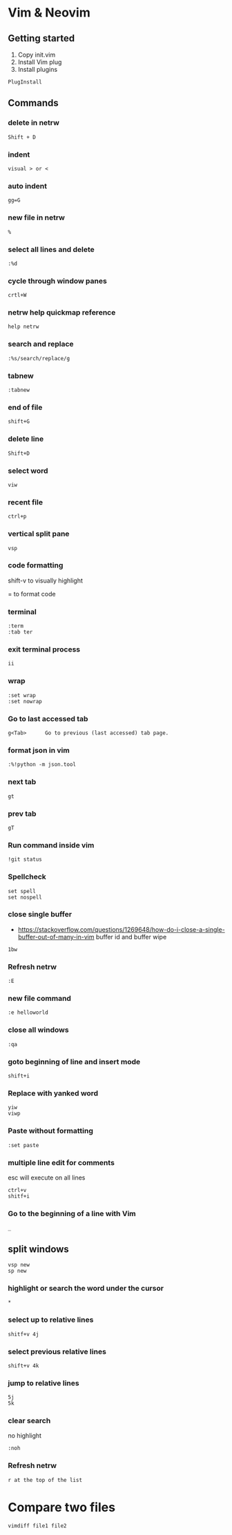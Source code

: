 # Vim & Neovim

## Getting started

1. Copy init.vim
2. Install Vim plug
3. Install plugins
```
PlugInstall
```

## Commands

### delete in netrw
```
Shift + D
```

### indent
```
visual > or <
``` 

### auto indent
`gg=G`

### new file in netrw
`%`

### select all lines and delete
`:%d`

### cycle through window panes
`crtl+W`

### netrw help quickmap reference
`help netrw`

### search and replace
`:%s/search/replace/g`

### tabnew
`:tabnew`

### end of file
`shift+G`

### delete line
`Shift+D`

### select word
`viw`

### recent file 
`ctrl+p`

### vertical split pane
`vsp`

### code formatting
shift-v to visually highlight

= to format code

### terminal
```
:term
:tab ter
```

### exit terminal process
```
ii
```

### wrap
```
:set wrap
:set nowrap
```

### Go to last accessed tab
```
g<Tab>		Go to previous (last accessed) tab page.
```

### format json in vim
```
:%!python -m json.tool
```


### next tab
```
gt
```

### prev tab
```
gT
```

### Run command inside vim
```
!git status
```

### Spellcheck
```
set spell
set nospell
```

### close single buffer
- https://stackoverflow.com/questions/1269648/how-do-i-close-a-single-buffer-out-of-many-in-vim
buffer id and buffer wipe
```
1bw
```

### Refresh netrw
```
:E
```

### new file command
```
:e helloworld
```

### close all windows
```
:qa
```

### goto beginning of line and insert mode
```
shift+i
```

### Replace with yanked word
```
yiw
viwp
```

### Paste without formatting
```
:set paste
```

### multiple line edit for comments
esc will execute on all lines
```
ctrl+v
shitf+i
```

### Go to the beginning of a line with Vim
```
_
```

## split windows
```
vsp new
sp new
```

### highlight or search the word under the cursor
```
*
```

### select up to relative lines
`shitf+v 4j`

### select previous relative lines
`shift+v 4k`

### jump to relative lines
```
5j
5k
```

### clear search
no highlight
```
:noh
```

### Refresh netrw
```
r at the top of the list
```

# Compare two files
`vimdiff file1 file2`
